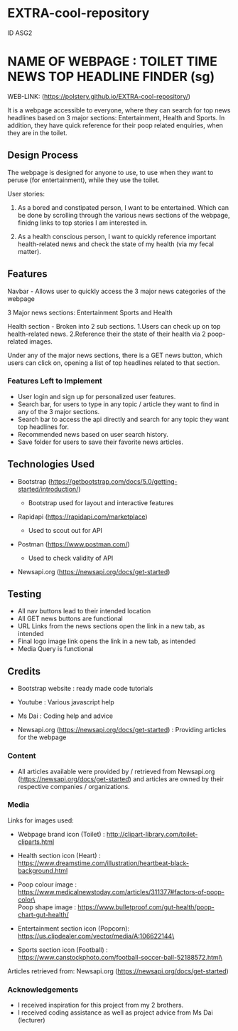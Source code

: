 # EXTRA-cool-repository
ID ASG2

# NAME OF WEBPAGE : TOILET TIME NEWS TOP HEADLINE FINDER (sg)

WEB-LINK: (https://polstery.github.io/EXTRA-cool-repository/)

It is a webpage accessible to everyone, where they can search for top news headlines based on 3 major sections: Entertainment, Health and Sports. In addition, they have quick reference for their poop related enquiries, when they are in the toilet.
 
## Design Process

The webpage is designed for anyone to use, to use when they want to peruse (for entertainment), while they use the toilet.

User stories:
1. As a bored and constipated person, I want to be entertained. Which can be done by scrolling through the various news sections of the webpage, finidng links to top stories I am interested in.

2. As a health conscious person, I want to quickly reference important health-related news and check the state of my health (via my fecal matter).

## Features
Navbar - Allows user to quickly access the 3 major news categories of the webpage

3 Major news sections: Entertainment Sports and Health

Health section - Broken into 2 sub sections. 
    1.Users can check up on top health-related news.
    2.Reference their the state of their health via 2 poop-related images.

Under any of the major news sections, there is a GET news button, which users can click on, opening a list of top headlines related to that section.

### Features Left to Implement
- User login and sign up for personalized user features.
- Search bar, for users to type in any topic / article they want to find in any of the 3 major sections.
- Search bar to access the api directly and search for any topic they want top headlines for.
- Recommended news based on user search history.
- Save folder for users to save their favorite news articles.

## Technologies Used
- Bootstrap (https://getbootstrap.com/docs/5.0/getting-started/introduction/)
    - Bootstrap used for layout and interactive features

- Rapidapi (https://rapidapi.com/marketplace)
    - Used to scout out for API

- Postman (https://www.postman.com/)
    - Used to check validity of API

- Newsapi.org (https://newsapi.org/docs/get-started)

## Testing
- All nav buttons lead to their intended location
- All GET news buttons are functional
- URL Links from the news sections open the link in a new tab, as intended
- Final logo image link opens the link in a new tab, as intended
- Media Query is functional
## Credits
- Bootstrap website : ready made code tutorials

- Youtube : Various javascript help

- Ms Dai : Coding help and advice

- Newsapi.org (https://newsapi.org/docs/get-started) : Providing articles for the webpage

### Content
- All articles available were provided by / retrieved from Newsapi.org (https://newsapi.org/docs/get-started) and articles are owned by their respective companies / organizations.

### Media
Links for images used:
- Webpage brand icon (Toilet) : http://clipart-library.com/toilet-cliparts.html

- Health section icon (Heart) : https://www.dreamstime.com/illustration/heartbeat-black-background.html

- Poop colour image : https://www.medicalnewstoday.com/articles/311377#factors-of-poop-color\
\
Poop shape image : https://www.bulletproof.com/gut-health/poop-chart-gut-health/

- Entertainment section icon (Popcorn): https://us.clipdealer.com/vector/media/A:106622144\

- Sports section icon (Football) : https://www.canstockphoto.com/football-soccer-ball-52188572.html\

Articles retrieved from:
Newsapi.org (https://newsapi.org/docs/get-started)


### Acknowledgements

- I received inspiration for this project from my 2 brothers.
- I received coding assistance as well as project advice from Ms Dai (lecturer)